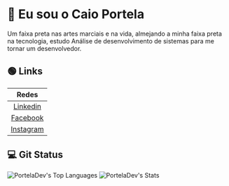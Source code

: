 # 🥋 Eu sou o Caio Portela
Um faixa preta nas artes marciais e na vida, almejando a minha faixa preta na tecnologia,
estudo Análise de desenvolvimento de sistemas para me tornar um desenvolvedor.

## 🟢 Links
| Redes    |
|:---:|
| [Linkedin](http://https://www.linkedin.com/in/caioportelas/) |
| [Facebook](https://www.facebook.com/caioportela) |
| [Instagram](https://www.instagram.com/caioportelajpg/) |

## 💻 Git Status
![PortelaDev's Top Languages](https://github-readme-stats.vercel.app/api/top-langs/?username=PortelaDev&theme=tokyonight&show_icons=true&hide_border=true&layout=compact)
![PortelaDev's Stats](https://github-readme-stats.vercel.app/api?username=PortelaDev&theme=tokyonight&show_icons=true&hide_border=true&count_private=false)


